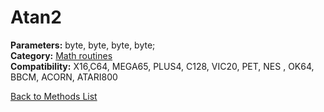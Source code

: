 # Atan2

**Parameters:** byte, byte, byte, byte;  
**Category:** [Math routines](../categories/math_routines.md)  
**Compatibility:** X16,C64, MEGA65, PLUS4, C128, VIC20, PET,  NES , OK64, BBCM, ACORN, ATARI800  


[Back to Methods List](../../SUMMARY.md)

